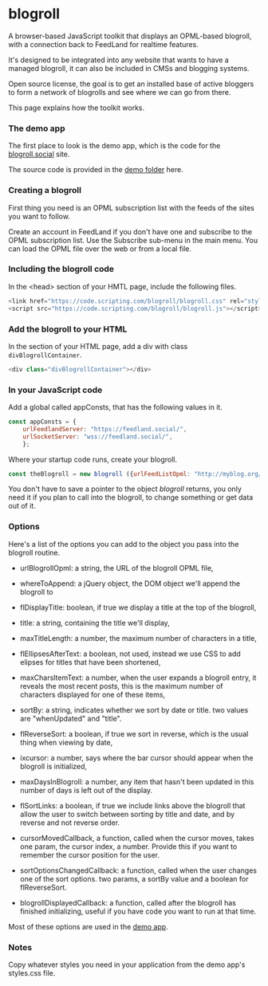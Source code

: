 # blogroll

A browser-based JavaScript toolkit that displays an OPML-based blogroll, with a connection back to FeedLand for realtime features. 

It's designed to be integrated into any website that wants to have a managed blogroll, it can also be included in CMSs and blogging systems. 

Open source license, the goal is to get an installed base of active bloggers to form a network of blogrolls and see where we can go from there.

This page explains how the toolkit works. 

### The demo app

The first place to look is the demo app, which is the code for the <a href="https://blogroll.social/">blogroll.social</a> site. 

The source code is provided in the <a href="https://github.com/scripting/blogroll/tree/master/demo">demo folder</a> here. 

### Creating a blogroll

First thing you need is an OPML subscription list with the feeds of the sites you want to follow.

Create an account in FeedLand if you don't have one and subscribe to the OPML subscription list. Use the Subscribe sub-menu in the main menu. You can load the OPML file over the web or from a local file. 

### Including the blogroll code

In the &lt;head> section of your HMTL page, include the following files. 

```javascript<link href="https://code.scripting.com/blogroll/blogroll.css" rel="stylesheet"><script src="https://code.scripting.com/blogroll/blogroll.js"></script>```

### Add the blogroll to your HTML

In the <body> section of your HTML page, add a div with class `divBlogrollContainer`.

```javascript<div class="divBlogrollContainer"></div>```

### In your JavaScript code

Add a global called appConsts, that has the following values in it. 

```javascriptconst appConsts = {	urlFeedlandServer: "https://feedland.social/",	urlSocketServer: "wss://feedland.social/",	};```

Where your startup code runs, create your blogroll. 

```javascriptconst theBlogroll = new blogroll ({urlFeedListOpml: "http://myblog.org/blogroll.opml"});```

You don't have to save a pointer to the object <i>blogroll</i> returns, you only need it if you plan to call into the blogroll, to change something or get data out of it. 

### Options

Here's a list of the options you can add to the object you pass into the blogroll routine.

* urlBlogrollOpml: a string, the URL of the blogroll OPML file,

* whereToAppend: a jQuery object, the DOM object we'll append the blogroll to

* flDisplayTitle: boolean, if true we display a title at the top of the blogroll,

* title: a string, containing the title we'll display,

* maxTitleLength: a number, the maximum number of characters in a title,

* flEllipsesAfterText: a boolean, not used, instead we use CSS to add elipses for titles that have been shortened,

* maxCharsItemText: a number, when the user expands a blogroll entry, it reveals the most recent posts, this is the maximum number of characters displayed for one of these items,

* sortBy: a string, indicates whether we sort by date or title. two values are "whenUpdated" and "title".

* flReverseSort: a boolean, if true we sort in reverse, which is the usual thing when viewing by date,

* ixcursor: a number, says where the bar cursor should appear when the blogroll is initialized,

* maxDaysInBlogroll: a number, any item that hasn't been updated in this number of days is left out of the display.

* flSortLinks: a boolean, if true we include links above the blogroll that allow the user to switch between sorting by title and date, and by reverse and not reverse order.

* cursorMovedCallback, a function, called when the cursor moves, takes one param, the cursor index, a number. Provide this if you want to remember the cursor position for the user.

* sortOptionsChangedCallback: a function, called when the user changes one of the sort options. two params, a sortBy value and a boolean for flReverseSort.

* blogrollDisplayedCallback: a function, called after the blogroll has finished initializing, useful if you have code you want to run at that time.

Most of these options are used in the <a href="https://github.com/scripting/blogroll/tree/master/demo">demo app</a>. 

### Notes

Copy whatever styles you need in your application from the demo app's styles.css file.

